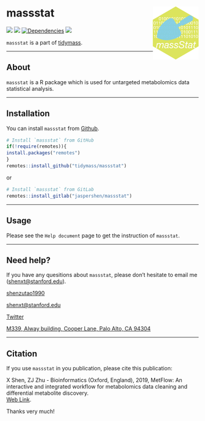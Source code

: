 <!-- README.md is generated from README.Rmd. Please edit that file -->

# massstat <img src="man/figures/massstat_logo.png" align="right" alt="" width="120" />

[![](https://www.r-pkg.org/badges/version/massstat?color=green)](https://cran.r-project.org/package=massstat)
[![](https://img.shields.io/github/languages/code-size/tidymass/massstat.svg)](https://github.com/tidymass/massstat)
[![Dependencies](https://tinyverse.netlify.com/badge/massstat)](https://cran.r-project.org/package=massstat)
[![](https://img.shields.io/badge/lifecycle-experimental-orange.svg)](https://www.tidyverse.org/lifecycle/#experimental)

`massstat` is a part of [tidymass](https://tidymass.github.io/tidymass/).

------

## **About**

`massstat` is a R package which is used for untargeted metabolomics data
statistical analysis.

-----

## **Installation**

You can install `massstat` from
[Github](https://github.com/tidymass/massstat).

``` r
# Install `massstat` from GitHub
if(!require(remotes)){
install.packages("remotes")
}
remotes::install_github("tidymass/massstat")
```

or

``` r
# Install `massstat` from GitLab
remotes::install_gitlab("jaspershen/massstat")
```

-----

## **Usage**

Please see the `Help document` page to get the instruction of `massstat`.

-----

## **Need help?**

If you have any quesitions about `massstat`, please don’t hesitate to
email me (<shenxt@stanford.edu>).

<i class="fa fa-weixin"></i>
[shenzutao1990](https://www.shenxt.info/files/wechat_QR.jpg)

<i class="fa fa-envelope"></i> <shenxt@stanford.edu>

<i class="fa fa-twitter"></i>
[Twitter](https://twitter.com/JasperShen1990)

<i class="fa fa-map-marker-alt"></i> [M339, Alway building, Cooper Lane,
Palo Alto,
CA 94304](https://www.google.com/maps/place/Alway+Building/@37.4322345,-122.1770883,17z/data=!3m1!4b1!4m5!3m4!1s0x808fa4d335c3be37:0x9057931f3b312c29!8m2!3d37.4322345!4d-122.1748996)

-----

## **Citation**

If you use `massstat` in you publication, please cite this publication:

X Shen, ZJ Zhu - Bioinformatics (Oxford, England), 2019, MetFlow: An
interactive and integrated workflow for metabolomics data cleaning and
differential metabolite discovery.  
[Web
Link](https://www.researchgate.net/profile/Xiaotao_Shen/publication/330410794_MetFlow_An_Interactive_and_Integrated_Workflow_for_Metabolomics_Data_Cleaning_and_Differential_Metabolite_Discovery/links/5cb3ca7892851c8d22ec3a89/MetFlow-An-Interactive-and-Integrated-Workflow-for-Metabolomics-Data-Cleaning-and-Differential-Metabolite-Discovery.pdf).

Thanks very much\!

